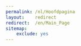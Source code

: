 ```yaml
---
permalink: /nl/Hoofdpagina
layout:    redirect
redirect:  /en/Main_Page
sitemap:
    exclude: yes
---
```

